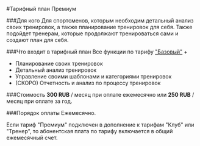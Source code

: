 #Тарифный план Премиум

###Для кого
Для спортсменов, которым необходим детальный анализ своих тренировок, а также планирование тренировок для себя.
Также подойдет тренерам, которые продолжают тренироваться сами и создают план для себя. 

###Что входит в тарифный план
Все функции по тарифу ["Базовый"](/tariffs/basic.md) +
+ Планирование своих тренировок
+ Детальный анализ тренировок
+ Управление своими шаблонами и категориями тренировок
+ (СКОРО) Отчетность и анализ по процессу тренировок

###Стоимость
**300 RUB** / месяц при оплате ежемесячно
или 
**250 RUB** / месяц при оплате за год.

###Порядок оплаты
Ежемесячно.

Если тариф "Премиум" подключен в дополнение к тарифам "Клуб" или "Тренер", то абонентская плата по тарифу включается в общий ежемесячный счет.
